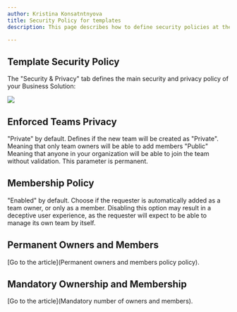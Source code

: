 ```yaml
---
author: Kristina Konsatntnyova
title: Security Policy for templates
description: This page describes how to define security policies at the template level

---
```

## Template Security Policy

The "Security & Privacy" tab defines the main security and privacy policy of your Business Solution:

![](/media/screenshot-2022-02-12-at-03-17-30.png)

## Enforced Teams Privacy

"Private" by default. Defines if the new team will be created as "Private". Meaning that only team owners will be able to add members "Public" Meaning that anyone in your organization will be able to join the team without validation. This parameter is permanent.

## Membership Policy

"Enabled" by default. Choose if the requester is automatically added as a team owner, or only as a member. Disabling this option may result in a deceptive user experience, as the requester will expect to be able to manage its own team by itself.

## Permanent Owners and Members

[Go to the article](Permanent owners and members policy policy).

## Mandatory Ownership and Membership

[Go to the article](Mandatory number of owners and members).